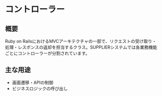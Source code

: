 # コントローラー

## 概要
Ruby on RailsにおけるMVCアーキテクチャの一部で、リクエストの受け取り・処理・レスポンスの返却を担当するクラス。SUPPLIERシステムでは各業務機能ごとにコントローラーが分割されています。

## 主な用途
- 画面遷移・APIの制御
- ビジネスロジックの呼び出し 